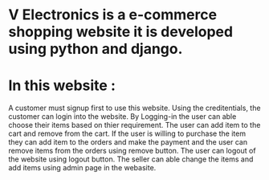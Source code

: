 # V Electronics is a e-commerce shopping website it is developed using python and django.
# In this website :
A customer must signup first to use this website.
Using the creditentials, the customer can login into the website.
By Logging-in the user can able choose their items based on thier requirement.
The user can add item to the cart and remove from the cart.
If the user is willing to purchase the item they can add item to the orders and make the payment and the user can remove items from the orders using remove button.
The user can logout of the website using logout button.
The seller can able change the items and add items using admin page in the webasite.
